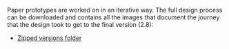 Paper prototypes are worked on in an iterative way. The full design process can be downloaded and contains all the images that document the journey that the design took to get to the final version (2.8):
* [Zipped versions folder](https://drive.google.com/a/notbinary.co.uk/file/d/1J_FQsAtc3Jp_uc-rOSFGWl0_RdB8w7lX/view?usp=sharing)
